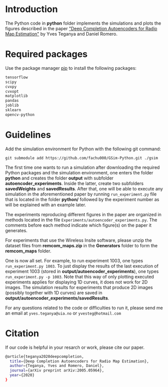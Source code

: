 # Introduction
The Python code in **python** folder implements the simulations and plots the figures described in the paper ["Deep Completion Autoencoders for Radio Map Estimation"](https://arxiv.org/abs/2005.05964) by Yves Teganya and Daniel Romero.

# Required packages

Use the package manager [pip](https://pip.pypa.io/en/stable/) to install the following packages:

```bash
tensorflow
scipy
cvxpy
cvxopt
matplotlib
pandas
joblib
sklearn
opencv-python
```
# Guidelines
Add the simulation environment for Python with the following git command:

```git submodule add https://github.com/fachu000/GSim-Python.git ./gsim```
 

The first time one wants to run a simulation after downloading the required Python packages and the simulation environment, one enters the folder **python** and creates the folder **output** with subfolder **autoencoder_experiments**. Inside the latter, create two subfolders **savedWeights** and **savedResults**. After that, one will be able to execute any simulation in the aforementioned paper by running `run_experiment.py` file that is located  in the folder **python/** followed by the experiment number as will be explained with an example later.

The experiments reproducing different figures in the paper are organized in methods located in the file `Experiments/autoencoder_experiments.py`. The comments before each method indicate which figure(s) on the paper it generates.

For experiments that use the Wireless Insite software, please unzip the dataset files from **remcom_maps.zip** in the **Generators** folder to form the **remcom_maps** folder. 

One is now all set. For example, to run experiment 1003, one types `run_experiment.py 1003`. To just display the results of the last execution of experiment 1003 (stored in **output/autoencoder_experiments**), one types `run_experiment.py -p 1003`. Note that this way of only plotting executed experiments applies for displaying 1D curves, it does not work for 2D images. The simulation results for experiments that produce 2D images (possibly together with 1D curves) are saved in **output/autoencoder_experiments/savedResults**. 

For any questions related to the code or difficulties to run it, please send me an email at `yves.teganya@uia.no` or `yvesteg@hotmail.com`

# Citation
If our code is helpful in your resarch or work, please cite our paper.
```bash
@article{teganya2020deepcompletion,
  title={Deep Completion Autoencoders for Radio Map Estimation},
  author={Teganya, Yves and Romero, Daniel},
  journal={arXiv preprint arXiv:2005.05964},
  year={2020}
}
```
